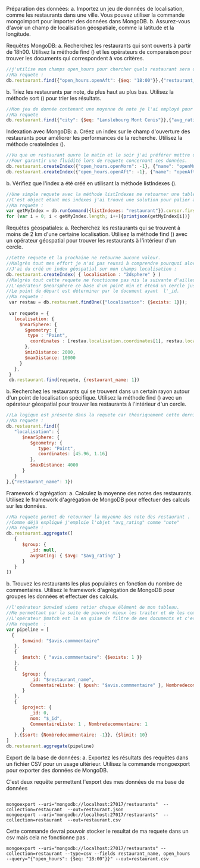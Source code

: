 Préparation des données:
a. Importez un jeu de données de localisation, comme les restaurants dans une ville. Vous pouvez utiliser la commande mongoimport pour importer des données dans MongoDB.
b. Assurez-vous d'avoir un champ de localisation géospatiale, comme la latitude et la longitude.

Requêtes MongoDB:
a. Recherchez les restaurants qui sont ouverts à partir de 18h00. Utilisez la méthode find () et les opérateurs de comparaison pour trouver les documents qui correspondent à vos critères.

```Javascript 
//j'utilise mon champs open_hours pour chercher quels restaurant sera ouvert à 18H00
//Ma requete :
db.restaurant.find({"open_hours.openAft": {$eq: "18:00"}},{"restaurant_name": 1, "open_hours": 1})
```


b. Triez les restaurants par note, du plus haut au plus bas. Utilisez la méthode sort () pour trier les résultats.

 ```javascript 
 //Mon jeu de donnée contenant une moyenne de note je l'ai employé pour définir e trié par note 
//Ma requete
db.restaurant.find({"city": {$eq: "Lanslebourg Mont Cenis"}},{"avg_rating": 1, "restaurant_name": 1}).sort({"avg_rating": -1})
```


Indexation avec MongoDB:
a. Créez un index sur le champ d'ouverture des restaurants pour améliorer les performances de la recherche. Utilisez la méthode createIndex ().

```Javascript
//Vu que un restaurant ouvre le matin et le soir j'ai préférer mettre une index sur les deux 
//Pour garantir une fluidité lors de requete concernant ces données. 
db.restaurant.createIndex({"open_hours.openMorn": -1}, {"name": "openMorning_I"})
db.restaurant.createIndex({"open_hours.openAft": -1}, {"name": "openAfternoon_I"})
```
b. Vérifiez que l'index a été créé en utilisant la méthode listIndexes ().

```Javascript 
//Une simple requete avec la méthode listIndexes me retourner une tableau composé d'élément nommé Object. 
//C'est object étant mes indexes j'ai trouvé une solution pour palier à mon problème : 
//Ma requete : 
var getMyIndex = db.runCommand({listIndexes: "restaurant"}).cursor.firstBatch  
for (var i = 0; i < getMyIndex.length; i++){printjson(getMyIndex[i])}
```

Requêtes géospatiales:
a. Recherchez les restaurants qui se trouvent à moins de 2 km d'une certaine localisation. Utilisez la méthode find () avec un opérateur géospatial pour trouver les restaurants à l'intérieur d'un cercle.
```Javascript
//Cette requete et la prochaine ne retourne aucune valeur. 
//Malgrès tout mes effort je n'ai pas reussi à comprendre pourquoi alors que ma requete concorde avec les données que je souhaite employé. 
//J'ai du créé un index géospatial sur mon champs localisation : 
db.restaurant.createIndex( { localisation : "2dsphere" } )
//Malgrès tout cette requete ne fonctionne pas nis la suivante d'ailleurs.
//L'opérateur $nearsphere ce base d'un point min et étend un cercle jusqu'a atteindre le point max. Venant retourner chaque restaurant présent dans ce cercle.
//Le point de départ est déterminer par le document ayant  l'_id.
//Ma requete : 
 var restau = db.restaurant.findOne({"localisation": {$exists: 1}});
 
 var requete = {
   localisation: {
     $nearSphere: {
       $geometry: {
        type : "Point",
         coordinates : [restau.localisation.coordinates[1], restau.localisation.coordinates[0]],
       },
       $minDistance: 2000,
       $maxDistance: 10000
     }
   },
 }
 db.restaurant.find(requete, {restaurant_name: 1})
```
b. Recherchez les restaurants qui se trouvent dans un certain rayon autour d'un point de localisation spécifique. Utilisez la méthode find () avec un opérateur géospatial pour trouver les restaurants à l'intérieur d'un cercle.
```javascript
//La logique est présente dans la requete car théoriquement cette dernière répond à l'énoncé mais je ne comprend pas elle ne fonctionne pas 
//Ma requete : 
db.restaurant.find({
   "localisation": {
      $nearSphere: {
         $geometry: {
            type: "Point",
            coordinates: [45.96, 1.16]
         },
         $maxDistance: 4000
      }
   }
},{"restaurant_name": 1})
```

Framework d'agrégation:
a. Calculez la moyenne des notes des restaurants. Utilisez le framework d'agrégation de MongoDB pour effectuer des calculs sur les données. 
```Javascript
//Ma requete permet de retourner la moyenne des note des restaurant .
//Comme déjà expliqué j'emploie l'objet "avg_rating" comme "note"
//Ma requete : 
db.restaurant.aggregate([
   {
      $group: {
         _id: null,
         avgRating: { $avg: "$avg_rating" }
      }
   }
])
```

b. Trouvez les restaurants les plus populaires en fonction du nombre de commentaires. Utilisez le framework d'agrégation de MongoDB pour groupes les données et effectuer des calculs.

```Javascript 
//l'opérateur $unwind viens retier chaque élément de mon tableau. 
//Me permettant par la suite de pouvoir mieux les traiter et de les compter comme demander . 
//L'opérateur $match est la en guise de filtre de mes documents et c'est dans l'opérateur $group que je fais mes opération telle que le count. 
//Ma requete  : 
var pipeline = [ 
  {  
      $unwind: "$avis.commmentaire"  
   },  
   {  
      $match: { "avis.commmentaire": {$exists: 1 }}  
   },  
   {  
      $group: {  
         _id: "$restaurant_name",  
         CommentaireListe: { $push: "$avis.commmentaire" }, Nombredecommentaire: {$count: {}}  
      }  
   },  
   {  
      $project: {  
         _id: 0,  
         nom: "$_id",  
         CommentaireListe: 1 , Nombredecommentaire: 1 
      }  
   },{$sort: {Nombredecommentaire: -1}}, {$limit: 10}  
]
db.restaurant.aggregate(pipeline)
```

Export de la base de données:
a. Exportez les résultats des requêtes dans un fichier CSV pour un usage ultérieur. Utilisez la commande mongoexport pour exporter des données de MongoDB.

C'est deux requête permettent l'export des mes données de ma base de données
```shell

mongoexport --uri="mongodb://localhost:27017/restaurants"  --collection=restaurant  --out=restaurant.json
mongoexport --uri="mongodb://localhost:27017/restaurants"  --collection=restaurant  --out=restaurant.csv 

```


Cette commande devrai pouvoir stocker le resultat de ma requete dans un csv mais cela ne fonctionne pas .
```Shell
mongoexport --uri="mongodb://localhost:27017/restaurants" --collection=restaurant --type=csv --fields restaurant_name, open_hours  --query="{"open_hours": {$eq: "18:00"}}" --out=restaurant.csv
```


